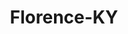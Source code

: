 ---
title: Florence-KY
slug: florence-ky
f_state:
- cms/state/kentucky.md
f_locations:
- cms/payday-loan/advance-america-1800.md
- cms/payday-loan/advance-america-3098.md
- cms/payday-loan/advance-u-cash-3475.md
- cms/payday-loan/advance-u-cash-3477.md
- cms/payday-loan/cashland-9148.md
- cms/payday-loan/cashland-9163.md
- cms/payday-loan/check-go-9799.md
- cms/payday-loan/check-advance-10243.md
- cms/payday-loan/check-advance-10255.md
- cms/payday-loan/check-exch-11159.md
- cms/payday-loan/check-exchange-11177.md
- cms/payday-loan/check-smart-14036.md
- cms/payday-loan/checksmart-14746.md
- cms/payday-loan/checksmart-14747.md
- cms/payday-loan/classic-cruises-15074.md
- cms/payday-loan/kentucky-check-cashing-19999.md
- cms/payday-loan/ky-check-exchange-check-20163.md
- cms/payday-loan/north-ern-kentucky-check-cashing-services-23094.md
- cms/payday-loan/payday-today-inc-24096.md
- cms/payday-loan/quick-cash-inc-25042.md
- cms/payday-loan/quick-cash-inc-25048.md
- cms/payday-loan/quick-money-25314.md
- cms/payday-loan/quick-money-25315.md
- cms/payday-loan/rent-a-center-25871.md
- cms/payday-loan/u-s-cash-advance-28018.md
- cms/payday-loan/us-cash-advance-28347.md
updated-on: '2024-05-30T13:41:28.615Z'
created-on: '2024-05-30T13:41:28.615Z'
published-on: '2024-05-30T13:54:32.469Z'
f_city: Florence
layout: '[city].html'
tags: city
---